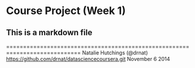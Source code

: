# Course Project (Week 1)
## This is a markdown file

============================================================================
Natalie Hutchings (@drnat) https://github.com/drnat/datasciencecoursera.git
November 6 2014

